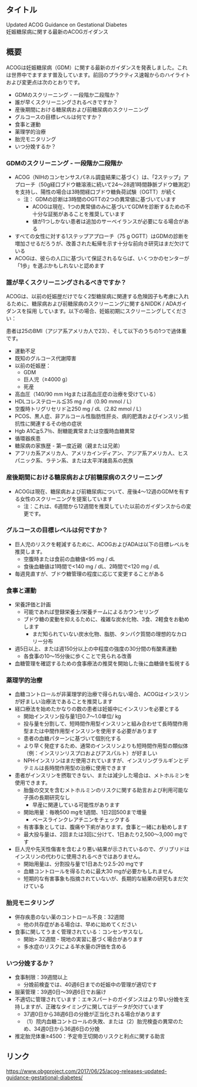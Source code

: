 ## タイトル
Updated ACOG Guidance on Gestational Diabetes  
妊娠糖尿病に関する最新のACOGガイダンス

## 概要
ACOGは妊娠糖尿病（GDM）に関する最新のガイダンスを発表しました。これは世界中でますます普及しています。前回のプラクティス速報からのハイライトおよび変更点は次のとおりです。

* GDMのスクリーニング - 一段階か二段階か？
* 誰が早くスクリーニングされるべきですか？
* 産後期間における糖尿病および前糖尿病のスクリーニング
* グルコースの目標レベルは何ですか？
* 食事と運動
* 薬理学的治療
* 胎児モニタリング
* いつ分娩するか？

### GDMのスクリーニング - 一段階か二段階か
* ACOG（NIHのコンセンサスパネル調査結果に基づく）は、「2ステップ」アプローチ（50g経口ブドウ糖溶液に続いて24〜28週1時間静脈ブドウ糖測定）を支持し、陽性の場合は3時間経口ブドウ糖負荷試験（OGTT）が続く
  * 注： GDMの診断は3時間のOGTTの2つの異常値に基づいています
    * ACOGは現在、1つの異常値のみに基づいてGDMを診断するための不十分な証拠があることを推奨しています
    * 値が1つしかない患者は追加のサーベイランスが必要になる場合がある
* すべての女性に対する1ステップアプローチ（75 g OGTT）はGDMの診断を増加させるだろうが、改善された転帰を示す十分な前向き研究はまだ欠けている
* ACOGは、彼らの人口に基づいて保証されるならば、いくつかのセンターが「1歩」を選ぶかもしれないと認めます

### 誰が早くスクリーニングされるべきですか？
ACOGは、以前の妊娠歴だけでなく2型糖尿病に関連する危険因子も考慮に入れるために、糖尿病および前糖尿病のスクリーニングに関するNIDDK / ADAガイダンスを採用  しています。以下の場合、妊娠初期にスクリーニングしてください：

患者は25のBMI（アジア系アメリカ人で23）、そして以下のうちの1つで過体重です。
* 運動不足
* 既知のグルコース代謝障害
* 以前の妊娠歴：
  * GDM
  * 巨人児（≥4000 g）
  * 死産
* 高血圧（140/90 mm Hgまたは高血圧症の治療を受けている）
* HDLコレステロール≦35 mg / dl（0.90 mmol / L）
* 空腹時トリグリセリド≧250 mg / dL（2.82 mmol / L）
* PCOS、黒人症、非アルコール性脂肪性肝炎、病的肥満およびインスリン抵抗性に関連するその他の症状
* Hgb A1C≧5.7％、耐糖能異常または空腹時血糖異常
* 循環器疾患
* 糖尿病の家族歴 - 第一度近親（親または兄弟）
* アフリカ系アメリカ人、アメリカインディアン、アジア系アメリカ人、ヒスパニック系、ラテン系、または太平洋諸島系の民族

### 産後期間における糖尿病および前糖尿病のスクリーニング
* ACOGは現在、糖尿病および前糖尿病について、産後4〜12週のGDMを有する女性のスクリーニングを提案しています
  * 注：これは、6週間から12週間を推奨していた以前のガイダンスからの変更です。

### グルコースの目標レベルは何ですか？
* 巨人児のリスクを軽減するために、ACOGおよびADAは以下の目標レベルを推奨します。
  * 空腹時または食前の血糖値<95 mg / dL
  * 食後血糖値は1時間で<140 mg / dL、2時間で<120 mg / dL
* 毎週見直すが、ブドウ糖管理の程度に応じて変更することがある

### 食事と運動
* 栄養評価と計画
  * 可能であれば登録栄養士/栄養チームによるカウンセリング
  * ブドウ糖の変動を抑えるために、複雑な炭水化物、3食、2軽食をお勧めします
    * まだ知られていない炭水化物、脂肪、タンパク質間の理想的なカロリー分布
* 週5日以上、または週150分以上の中程度の強度の30分間の有酸素運動
  * 各食事の10〜15分後に歩くことで見られる改善
* 血糖管理を確認するための食事療法の推奨を開始した後に血糖値を監視する

### 薬理学的治療
* 血糖コントロールが非薬理学的治療で得られない場合、ACOGはインスリンが好ましい治療法であることを推奨します
* 経口療法を始めたかなりの数の患者は妊娠中にインスリンを必要とする
  * 開始インスリン投与量1日0.7〜1.0単位/ kg
  * 投与量を分割して、短時間作用型インスリンと組み合わせて長時間作用型または中間作用型インスリンを使用する必要があります
  * 患者の血糖パターンに基づいて個別化する
  * より早く発症するため、通常のインスリンよりも短時間作用型の類似体（例：インスリンリスプロおよびアスパルト）が好ましい
  * NPHインスリンはまだ使用されていますが、インスリングラルギンとデテミルは長時間作用型の治療に使用できます
* 患者がインスリンを摂取できない、または減少した場合は、メトホルミンを使用できます。
  * 胎盤の交叉を含むメトホルミンのリスクに関する助言および利用可能な子孫の長期研究なし
    * 早産に関連している可能性があります
  * 開始用量：毎晩500 mgを1週間、1日2回500まで増量
    * ベースラインクレアチニンをチェックする
  * 有害事象としては、腹痛や下痢があります。食事と一緒にお勧めします
  * 最大投与量は、2回または3回に分けて、1日あたり2,500〜3,000 mgです
* 巨人児や先天性傷害を含むより悪い結果が示されているので、グリブリドはインスリンの代わりに使用されるべきではありません。
  * 開始用量は、分割投与量で1日あたり2.5-20 mgです
  * 血糖コントロールを得るために最大30 mgが必要かもしれません
  * 短期的な有害事象も指摘されていないが、長期的な結果の研究もまだ欠けている

### 胎児モニタリング
* 併存疾患のない薬のコントロール不良：32週間
  * 他の共存症がある場合は、早めに始めてください
* 食事に関してうまく管理されている：コンセンサスなし
  * 開始> 32週間 - 現地の実習に基づく場合があります
  * 多水症のリスクによる羊水量の評価を含める

### いつ分娩するか？
* 食事制限：39週間以上
  * 分娩前検査では、40週6日までの妊娠中の管理が適切です
* 服薬管理：39週0日〜39週6日でお届け
* 不適切に管理されています：エキスパートのガイダンスはより早い分娩を支持しますが、正確なタイミングに関してはデータが欠けています
  * 37週0日から38週6日の分娩が正当化される場合があります
  * （1）院内血糖コントロールの失敗、または（2）胎児検査の異常のため、34週0日から36週6日の分娩
* 推定胎児体重≥4500：予定帝王切開のリスクと利点に関する助言

## リンク
https://www.obgproject.com/2017/06/25/acog-releases-updated-guidance-gestational-diabetes/

